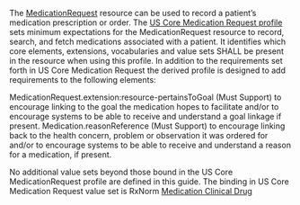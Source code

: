 The [MedicationRequest](http://hl7.org/fhir/R4/medicationrequest.html) resource can be used to record a patient’s medication prescription or order. The [US Core Medication Request profile](https://www.hl7.org/fhir/us/core/StructureDefinition-us-core-medicationrequest.html) sets minimum expectations for the MedicationRequest resource to record, search, and fetch medications associated with a patient. It identifies which core elements, extensions, vocabularies and value sets SHALL be present in the resource when using this profile. In addition to the requirements set forth in US Core Medication Request the derived profile is designed to add requirements to the following elements:

MedicationRequest.extension:resource-pertainsToGoal (Must Support) to encourage linking to the goal the medication hopes to facilitate and/or to encourage systems to be able to receive and understand a goal linkage if present.
Medication.reasonReference (Must Support) to encourage linking back to the health concern, problem or observation it was ordered for  and/or to encourage systems to be able to receive and understand a reason for a medication, if present.



No additional value sets beyond those bound in the US Core MedicationRequest profile are defined in this guide. The binding in US Core Medication Request value set is RxNorm [Medication Clinical Drug](https://vsac.nlm.nih.gov/valueset/2.16.840.1.113762.1.4.1010.4/expansion)